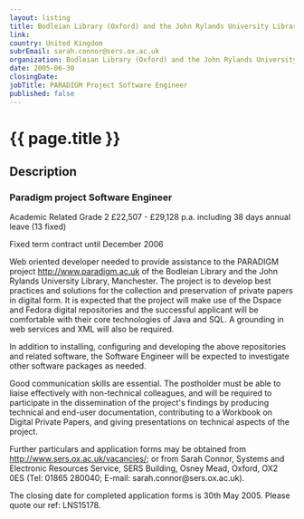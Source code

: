 ```yaml
---
layout: listing
title: Bodleian Library (Oxford) and the John Rylands University Library (Manchester) - PARADIGM Project Software Engineer
link:
country: United Kingdom
subrEmail: sarah.connor@sers.ox.ac.uk
organization: Bodleian Library (Oxford) and the John Rylands University Library (Manchester) 
date: 2005-06-30
closingDate: 
jobTitle: PARADIGM Project Software Engineer
published: false
---
```



# {{ page.title }}

## Description



<h3>Paradigm project Software Engineer                                                                                                                         </h3>

<p>Academic Related Grade 2 £22,507 - £29,128 p.a. including 38 days annual leave (13 fixed)                                                                                                                                                </p>

</p>Fixed term contract until December 2006</p>                                   
                                                                                
<p>Web oriented developer needed to provide assistance to the PARADIGM project     
<a href="http://www.paradigm.ac.uk"> http://www.paradigm.ac.uk</a> of the Bodleian Library and the John Rylands University Library, Manchester. The project is to develop best practices and solutions for the collection and preservation of private papers in digital form. It is expected that the project will make use of the Dspace and Fedora digital repositories and the successful applicant will be comfortable with their core technologies of Java and SQL. A grounding in         web services and XML will also be required.</p>               
                                                                                
<p>In addition to installing, configuring and developing the above repositories and related software, the Software Engineer will be expected to investigate other software packages as needed.</p>                               
                                                                                
<p>Good communication skills are essential. The postholder must be able to liaise effectively with non-technical colleagues, and will be required to participate in the dissemination of the project's findings by producing technical and end-user documentation, contributing to a Workbook on Digital Private Papers, and giving presentations on technical aspects of the project.</p>                   
                                                                                
<p>Further particulars and application forms may be obtained from                  
<a href="http://www.sers.ox.ac.uk/vacancies/">http://www.sers.ox.ac.uk/vacancies/</a>; or from Sarah Connor, Systems and Electronic Resources Service, SERS Building, Osney Mead, Oxford, OX2 0ES (Tel: 01865 280040; E-mail: sarah.connor@sers.ox.ac.uk).</p>                        
                                                                                
<p>The closing date for completed application forms is 30th May 2005. Please quote our ref: LNS15178.</p>
